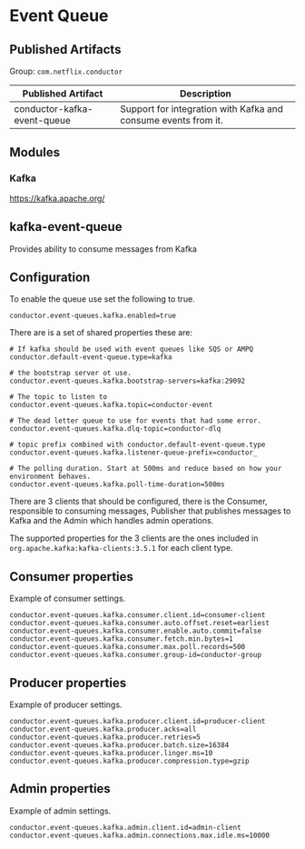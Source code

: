 # Event Queue

## Published Artifacts

Group: `com.netflix.conductor`

| Published Artifact | Description |
| ----------- | ----------- |
| conductor-kafka-event-queue | Support for integration with Kafka and consume events from it. |

## Modules

### Kafka

https://kafka.apache.org/

## kafka-event-queue

Provides ability to consume messages from Kafka

## Configuration

To enable the queue use set the following to true.

```properties
conductor.event-queues.kafka.enabled=true
```

There are is a set of shared properties these are:

```properties
# If kafka should be used with event queues like SQS or AMPQ
conductor.default-event-queue.type=kafka

# the bootstrap server ot use. 
conductor.event-queues.kafka.bootstrap-servers=kafka:29092

# The topic to listen to
conductor.event-queues.kafka.topic=conductor-event

# The dead letter queue to use for events that had some error.
conductor.event-queues.kafka.dlq-topic=conductor-dlq

# topic prefix combined with conductor.default-event-queue.type
conductor.event-queues.kafka.listener-queue-prefix=conductor_

# The polling duration. Start at 500ms and reduce based on how your environment behaves.
conductor.event-queues.kafka.poll-time-duration=500ms
```

There are 3 clients that should be configured, there is the Consumer, responsible to consuming messages, Publisher that publishes messages to Kafka and the Admin which handles admin operations.

The supported properties for the 3 clients are the ones included in `org.apache.kafka:kafka-clients:3.5.1` for each client type.

## Consumer properties

Example of consumer settings.

```properties
conductor.event-queues.kafka.consumer.client.id=consumer-client
conductor.event-queues.kafka.consumer.auto.offset.reset=earliest
conductor.event-queues.kafka.consumer.enable.auto.commit=false
conductor.event-queues.kafka.consumer.fetch.min.bytes=1
conductor.event-queues.kafka.consumer.max.poll.records=500
conductor.event-queues.kafka.consumer.group-id=conductor-group
```

## Producer properties

Example of producer settings.

```properties
conductor.event-queues.kafka.producer.client.id=producer-client
conductor.event-queues.kafka.producer.acks=all
conductor.event-queues.kafka.producer.retries=5
conductor.event-queues.kafka.producer.batch.size=16384
conductor.event-queues.kafka.producer.linger.ms=10
conductor.event-queues.kafka.producer.compression.type=gzip
```

## Admin properties

Example of admin settings.

```properties
conductor.event-queues.kafka.admin.client.id=admin-client
conductor.event-queues.kafka.admin.connections.max.idle.ms=10000
```
